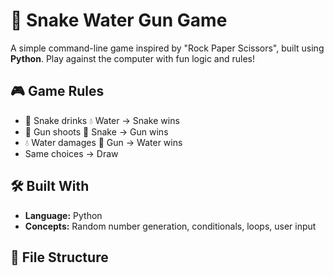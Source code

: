 # 🐍 Snake Water Gun Game

A simple command-line game inspired by "Rock Paper Scissors", built using  **Python**. Play against the computer with fun logic and rules!

## 🎮 Game Rules

- 🐍 Snake drinks 💧 Water → Snake wins  
- 🔫 Gun shoots 🐍 Snake → Gun wins  
- 💧 Water damages 🔫 Gun → Water wins  
- Same choices → Draw

## 🛠️ Built With

- **Language:** Python  
- **Concepts:** Random number generation, conditionals, loops, user input

## 📁 File Structure

